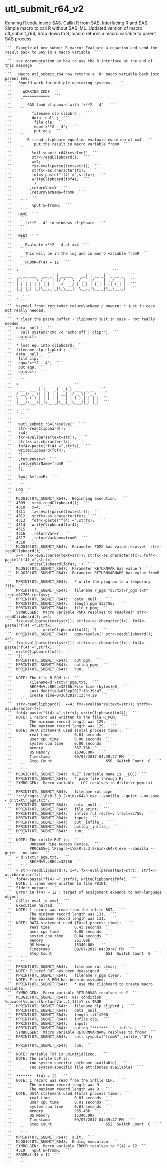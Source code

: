 # utl_submit_r64_v2
Running R code inside SAS. Callin R from SAS. Interfacing R and SAS. Simple macro to call R without SAS IML.
Updated version of macro utl_submit_r64, drop down to R,  macro returns a macro variable to parent SAS process

    ```  Example of new submit R macro: Evaluate a equation and send the result back to SAS in a macro variable  ```
    ```    ```
    ```  see documentation on how to use the R interface at the end of this message.  ```
    ```    ```
    ```   Macro utl_submit_r64 now returns a 'R' macro variable back into parent SAS.  ```
    ```   Should work for mutiple operating systems.  ```
    ```    ```
    ```     WORKING CODE  ```
    ```     ============  ```
    ```    ```
    ```       SAS load clipboard with 'x**2 - 4'  ```
    ```    ```
    ```         filename clp clipbrd ;  ```
    ```         data _null_;  ```
    ```          file clp;  ```
    ```          equ='x**2 - 4';  ```
    ```          put equ;  ```
    ```    ```
    ```       R (read clipboard equation evaluate equation at x=4  ```
    ```          put the result in macro variable fromR  ```
    ```    ```
    ```         %utl_submit_r64(resolve('  ```
    ```         str<-readClipboard();  ```
    ```         x=4;  ```
    ```         fx<-eval(parse(text=str));  ```
    ```         strfx<-as.character(fx);  ```
    ```         fof4<-paste("f(4) =",strfx);  ```
    ```         writeClipboard(fof4);  ```
    ```         ')  ```
    ```        ,returnVar=Y  ```
    ```        ,returnVarName=fromR  ```
    ```         );  ```
    ```    ```
    ```         %put &=fromR;  ```
    ```    ```
    ```   HAVE  ```
    ```    ```
    ```      'x**2 - 4' in windows clipboard  ```
    ```    ```
    ```    ```
    ```   WANT  ```
    ```    ```
    ```      Evaluate x**2 - 4 at x=4  ```
    ```    ```
    ```      This will be in the log and in macro variable fromR  ```
    ```    ```
    ```      FROMR=f(4) = 12  ```
    ```    ```
    ```  *                _              _       _  ```
    ```   _ __ ___   __ _| | _____    __| | __ _| |_ __ _  ```
    ```  | '_ ` _ \ / _` | |/ / _ \  / _` |/ _` | __/ _` |  ```
    ```  | | | | | | (_| |   <  __/ | (_| | (_| | || (_| |  ```
    ```  |_| |_| |_|\__,_|_|\_\___|  \__,_|\__,_|\__\__,_|  ```
    ```    ```
    ```  ;  ```
    ```    ```
    ```  %symdel fromr returnVar returnVarName / nowarn; * just in case not really needed;  ```
    ```    ```
    ```  * clear the paste buffer - clipboard just in case - not really needed  ```
    ```  data _null_;  ```
    ```    call system('cmd /c "echo off | clip"');  ```
    ```  run;quit;  ```
    ```    ```
    ```  * load equ into clipboard;  ```
    ```  filename clp clipbrd ;  ```
    ```  data _null_;  ```
    ```   file clp;  ```
    ```   equ='x**2 - 4';  ```
    ```   put equ;  ```
    ```  run;quit;  ```
    ```    ```
    ```    ```
    ```  *          _       _   _  ```
    ```   ___  ___ | |_   _| |_(_) ___  _ __  ```
    ```  / __|/ _ \| | | | | __| |/ _ \| '_ \  ```
    ```  \__ \ (_) | | |_| | |_| | (_) | | | |  ```
    ```  |___/\___/|_|\__,_|\__|_|\___/|_| |_|  ```
    ```    ```
    ```  ;  ```
    ```    ```
    ```    ```
    ```   %utl_submit_r64(resolve('  ```
    ```   str<-readClipboard();  ```
    ```   x=4;  ```
    ```   fx<-eval(parse(text=str));  ```
    ```   strfx<-as.character(fx);  ```
    ```   fof4<-paste("f(4) =",strfx);  ```
    ```   writeClipboard(fof4);  ```
    ```   ')  ```
    ```   ,returnVar=Y  ```
    ```   ,returnVarName=fromR  ```
    ```   );  ```
    ```    ```
    ```   %put &=fromR;  ```
    ```    ```
    ```    ```
    ```  LOG  ```
    ```    ```
    ```  MLOGIC(UTL_SUBMIT_R64):  Beginning execution.  ```
    ```  4309   str<-readClipboard();  ```
    ```  4310   x=4;  ```
    ```  4311   fx<-eval(parse(text=str));  ```
    ```  4312   strfx<-as.character(fx);  ```
    ```  4313   fof4<-paste("f(4) =",strfx);  ```
    ```  4314   writeClipboard(fof4);  ```
    ```  4315   ')  ```
    ```  4316   ,returnVar=Y  ```
    ```  4317   ,returnVarName=fromR  ```
    ```  4318   );  ```
    ```  MLOGIC(UTL_SUBMIT_R64):  Parameter PGMX has value resolve(' str<-readClipboard();  ```
    ```  x=4; fx<-eval(parse(text=str)); strfx<-as.character(fx); fof4<-paste("f(4) =",strfx);  ```
    ```        writeClipboard(fof4); ')  ```
    ```  MLOGIC(UTL_SUBMIT_R64):  Parameter RETURNVAR has value Y  ```
    ```  MLOGIC(UTL_SUBMIT_R64):  Parameter RETURNVARNAME has value fromR  ```
    ```  MPRINT(UTL_SUBMIT_R64):   * write the program to a temporary file;  ```
    ```  MPRINT(UTL_SUBMIT_R64):   filename r_pgm "d:/txt/r_pgm.txt" lrecl=32766 recfm=v;  ```
    ```  MPRINT(UTL_SUBMIT_R64):   data _null_;  ```
    ```  MPRINT(UTL_SUBMIT_R64):   length pgm $32756;  ```
    ```  MPRINT(UTL_SUBMIT_R64):   file r_pgm;  ```
    ```  SYMBOLGEN:  Macro variable PGMX resolves to resolve(' str<-readClipboard(); x=4;  ```
    ```  fx<-eval(parse(text=str)); strfx<-as.character(fx); fof4<-paste("f(4) =",strfx);  ```
    ```              writeClipboard(fof4); ')  ```
    ```  MPRINT(UTL_SUBMIT_R64):   pgm=resolve(' str<-readClipboard(); x=4;  ```
    ```  fx<-eval(parse(text=str)); strfx<-as.character(fx); fof4<-paste("f(4) =",strfx);  ```
    ```  writeClipboard(fof4);  ```
    ```  ');  ```
    ```  MPRINT(UTL_SUBMIT_R64):   put pgm;  ```
    ```  MPRINT(UTL_SUBMIT_R64):   putlog pgm;  ```
    ```  MPRINT(UTL_SUBMIT_R64):   run;  ```
    ```    ```
    ```  NOTE: The file R_PGM is:  ```
    ```        Filename=d:\txt\r_pgm.txt,  ```
    ```        RECFM=V,LRECL=32766,File Size (bytes)=0,  ```
    ```        Last Modified=07Sep2017:16:39:47,  ```
    ```        Create Time=04Jul2017:13:44:29  ```
    ```    ```
    ```  str<-readClipboard(); x=4; fx<-eval(parse(text=str)); strfx<-as.character(fx);  ```
    ```  fof4<-paste("f(4) =",strfx); writeClipboard(fof4);  ```
    ```  NOTE: 1 record was written to the file R_PGM.  ```
    ```        The minimum record length was 129.  ```
    ```        The maximum record length was 129.  ```
    ```  NOTE: DATA statement used (Total process time):  ```
    ```        real time           0.01 seconds  ```
    ```        user cpu time       0.00 seconds  ```
    ```        system cpu time     0.00 seconds  ```
    ```        memory              337.78k  ```
    ```        OS Memory           15340.00k  ```
    ```        Timestamp           09/07/2017 04:39:47 PM  ```
    ```        Step Count                        650  Switch Count  0  ```
    ```    ```
    ```    ```
    ```  MLOGIC(UTL_SUBMIT_R64):  %LET (variable name is __LOC)  ```
    ```  MPRINT(UTL_SUBMIT_R64):   * pipe file through R;  ```
    ```  SYMBOLGEN:  Macro variable __LOC resolves to d:\txt\r_pgm.txt  ```
    ```  MPRINT(UTL_SUBMIT_R64):   filename rut pipe  ```
    ```  "c:\Progra~1\R\R-3.3.2\bin\x64\R.exe --vanilla --quiet --no-save < d:\txt\r_pgm.txt";  ```
    ```  MPRINT(UTL_SUBMIT_R64):   data _null_;  ```
    ```  MPRINT(UTL_SUBMIT_R64):   file print;  ```
    ```  MPRINT(UTL_SUBMIT_R64):   infile rut recfm=v lrecl=32756;  ```
    ```  MPRINT(UTL_SUBMIT_R64):   input;  ```
    ```  MPRINT(UTL_SUBMIT_R64):   put _infile_;  ```
    ```  MPRINT(UTL_SUBMIT_R64):   putlog _infile_;  ```
    ```  MPRINT(UTL_SUBMIT_R64):   run;  ```
    ```    ```
    ```  NOTE: The infile RUT is:  ```
    ```        Unnamed Pipe Access Device,  ```
    ```        PROCESS=c:\Progra~1\R\R-3.3.2\bin\x64\R.exe --vanilla --quiet --no-save  ```
    ```  < d:\txt\r_pgm.txt,  ```
    ```        RECFM=V,LRECL=32756  ```
    ```    ```
    ```  > str<-readClipboard(); x=4; fx<-eval(parse(text=str)); strfx<-as.character(fx);  ```
    ```  fof4<-paste("f(4) =",strfx); writeClipboard(fof4);  ```
    ```  NOTE: 1 lines were written to file PRINT.  ```
    ```  Stderr output:  ```
    ```  Error in f(4) = 12 : target of assignment expands to non-language object  ```
    ```  Calls: eval -> eval  ```
    ```  Execution halted  ```
    ```  NOTE: 1 record was read from the infile RUT.  ```
    ```        The minimum record length was 131.  ```
    ```        The maximum record length was 131.  ```
    ```  NOTE: DATA statement used (Total process time):  ```
    ```        real time           0.43 seconds  ```
    ```        user cpu time       0.00 seconds  ```
    ```        system cpu time     0.04 seconds  ```
    ```        memory              261.09k  ```
    ```        OS Memory           15340.00k  ```
    ```        Timestamp           09/07/2017 04:39:47 PM  ```
    ```        Step Count                        651  Switch Count  0  ```
    ```    ```
    ```    ```
    ```  MPRINT(UTL_SUBMIT_R64):   filename rut clear;  ```
    ```  NOTE: Fileref RUT has been deassigned.  ```
    ```  MPRINT(UTL_SUBMIT_R64):   filename r_pgm clear;  ```
    ```  NOTE: Fileref R_PGM has been deassigned.  ```
    ```  MPRINT(UTL_SUBMIT_R64):   * use the clipboard to create macro variable;  ```
    ```  SYMBOLGEN:  Macro variable RETURNVAR resolves to Y  ```
    ```  MLOGIC(UTL_SUBMIT_R64):  %IF condition %upcase(%substr(&returnVar.,1,1))=Y is TRUE  ```
    ```  MPRINT(UTL_SUBMIT_R64):   filename clp clipbrd ;  ```
    ```  MPRINT(UTL_SUBMIT_R64):   data _null_;  ```
    ```  MPRINT(UTL_SUBMIT_R64):   length txt $200;  ```
    ```  MPRINT(UTL_SUBMIT_R64):   infile clp;  ```
    ```  MPRINT(UTL_SUBMIT_R64):   input;  ```
    ```  MPRINT(UTL_SUBMIT_R64):   putlog "*******  " _infile_;  ```
    ```  SYMBOLGEN:  Macro variable RETURNVARNAME resolves to fromR  ```
    ```  MPRINT(UTL_SUBMIT_R64):   call symputx("fromR",_infile_,"G");  ```
    ```  MPRINT(UTL_SUBMIT_R64):   run;  ```
    ```    ```
    ```  NOTE: Variable TXT is uninitialized.  ```
    ```  NOTE: The infile CLP is:  ```
    ```        (no system-specific pathname available),  ```
    ```        (no system-specific file attributes available)  ```
    ```    ```
    ```  *******  f(4) = 12  ```
    ```  NOTE: 1 record was read from the infile CLP.  ```
    ```        The minimum record length was 9.  ```
    ```        The maximum record length was 9.  ```
    ```  NOTE: DATA statement used (Total process time):  ```
    ```        real time           0.03 seconds  ```
    ```        user cpu time       0.01 seconds  ```
    ```        system cpu time     0.01 seconds  ```
    ```        memory              265.43k  ```
    ```        OS Memory           15340.00k  ```
    ```        Timestamp           09/07/2017 04:39:47 PM  ```
    ```        Step Count                        652  Switch Count  0  ```
    ```    ```
    ```    ```
    ```  MPRINT(UTL_SUBMIT_R64):  quit;  ```
    ```  MLOGIC(UTL_SUBMIT_R64):  Ending execution.  ```
    ```  SYMBOLGEN:  Macro variable FROMR resolves to f(4) = 12  ```
    ```  4319   %put &=fromR;  ```
    ```  FROMR=f(4) = 12  ```
    ```    ```
    ```    ```

